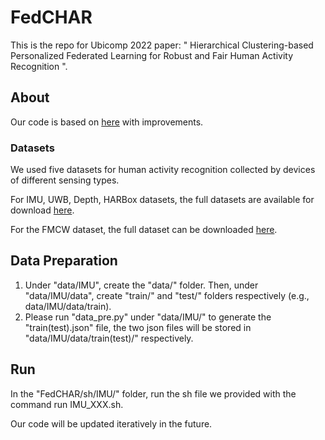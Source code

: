 # FedCHAR

This is the repo for Ubicomp 2022 paper: " Hierarchical Clustering-based Personalized Federated Learning for Robust and Fair Human Activity Recognition ".

## About

Our code is based on [here](https://github.com/litian96/ditto) with improvements.

### Datasets

We used five datasets for human activity recognition collected by devices of different sensing types.

For IMU, UWB, Depth, HARBox datasets, the full datasets are available for download  [here](https://github.com/xmouyang/FL-Datasets-for-HAR).

For the FMCW dataset, the full dataset can be downloaded [here](https://github.com/DI-HGR/cross_domain_gesture_dataset).

## Data Preparation

1. Under "data/IMU", create the "data/" folder. Then, under "data/IMU/data", create "train/" and "test/" folders respectively (e.g., data/IMU/data/train).
2. Please run "data_pre.py" under "data/IMU/" to generate the "train(test).json" file, the two json files will be stored in "data/IMU/data/train(test)/" respectively.

## Run

In the "FedCHAR/sh/IMU/" folder, run the sh file we provided with the command run IMU_XXX.sh.



Our code will be updated iteratively in the future.


